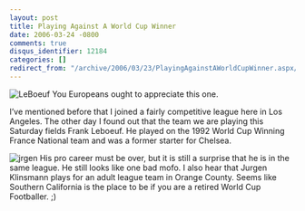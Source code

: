 ```yaml
---
layout: post
title: Playing Against A World Cup Winner
date: 2006-03-24 -0800
comments: true
disqus_identifier: 12184
categories: []
redirect_from: "/archive/2006/03/23/PlayingAgainstAWorldCupWinner.aspx/"
---
```


![LeBoeuf](http://haacked.com/images/LeBoeuf.jpg) You Europeans ought to
appreciate this one.

I’ve mentioned before that I joined a fairly competitive league here in
Los Angeles. The other day I found out that the team we are playing this
Saturday fields Frank Leboeuf. He played on the 1992 World Cup Winning
France National team and was a former starter for Chelsea.

![jrgen](http://haacked.com/images/JurgenKlinsman.jpg) His pro career
must be over, but it is still a surprise that he is in the same league.
He still looks like one bad mofo. I also hear that Jurgen Klinsmann
plays for an adult league team in Orange County. Seems like Southern
California is the place to be if you are a retired World Cup Footballer.
;)

